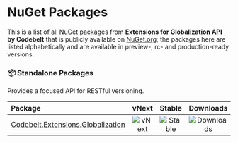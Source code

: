 # NuGet Packages

This is a list of all NuGet packages from **Extensions for Globalization API by Codebelt** that is publicly available on [NuGet.org](https://www.nuget.org/packages?q=Codebelt.Extensions); the packages here are listed alphabetically and are available in preview-, rc- and production-ready versions.

### 📦 Standalone Packages

Provides a focused API for RESTful versioning.

|Package|vNext|Stable|Downloads|
|:--|:-:|:-:|:-:|
| [Codebelt.Extensions.Globalization](https://www.nuget.org/packages/Codebelt.Extensions.Globalization/) | ![vNext](https://img.shields.io/nuget/vpre/Codebelt.Extensions.Globalization?logo=nuget) | ![Stable](https://img.shields.io/nuget/v/Codebelt.Extensions.Globalization?logo=nuget) | ![Downloads](https://img.shields.io/nuget/dt/Codebelt.Extensions.Globalization?color=blueviolet&logo=nuget) |
